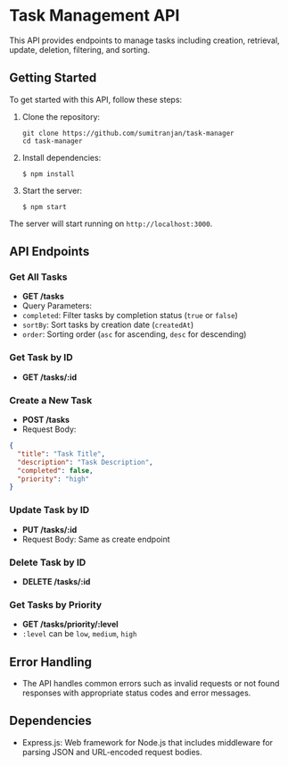 # Task Management API

This API provides endpoints to manage tasks including creation, retrieval, update, deletion, filtering, and sorting.

## Getting Started

To get started with this API, follow these steps:

1. Clone the repository:

    ```console
    git clone https://github.com/sumitranjan/task-manager
    cd task-manager
    ```


2. Install dependencies:
    ```console
    $ npm install
    ```


3. Start the server:
    ```console
    $ npm start
    ```


The server will start running on `http://localhost:3000`.

## API Endpoints

### Get All Tasks

- **GET /tasks**
- Query Parameters:
 - `completed`: Filter tasks by completion status (`true` or `false`)
 - `sortBy`: Sort tasks by creation date (`createdAt`)
 - `order`: Sorting order (`asc` for ascending, `desc` for descending)

### Get Task by ID

- **GET /tasks/:id**

### Create a New Task

- **POST /tasks**
- Request Body:
 ```json
 {
   "title": "Task Title",
   "description": "Task Description",
   "completed": false,
   "priority": "high"
 }
 ```

### Update Task by ID

- **PUT /tasks/:id**
- Request Body: Same as create endpoint

### Delete Task by ID

- **DELETE /tasks/:id**

### Get Tasks by Priority

- **GET /tasks/priority/:level**
- `:level` can be `low`, `medium`, `high`

## Error Handling

- The API handles common errors such as invalid requests or not found responses with appropriate status codes and error messages.

## Dependencies

- Express.js: Web framework for Node.js that includes middleware for parsing JSON and URL-encoded request bodies.
